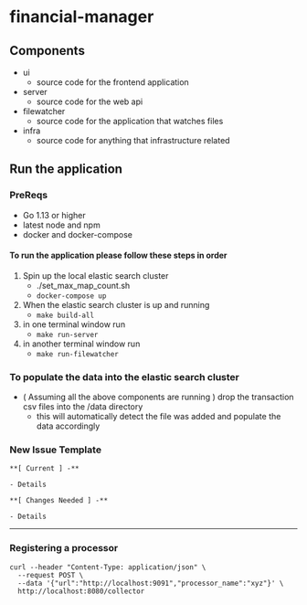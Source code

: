
# financial-manager 

## Components 

- ui 
    - source code for the frontend application  
- server 
    - source code for the web api  
- filewatcher 
    - source code for the application that watches files 
- infra 
    - source code for anything that infrastructure related 


## Run the application 

### PreReqs 
- Go 1.13 or higher 
- latest node and npm 
- docker and docker-compose 


#### To run the application please follow these steps in order 
1. Spin up the local elastic search cluster 
    - ./set_max_map_count.sh 
    - `docker-compose up` 
2. When the elastic search cluster is up and running 
    - `make build-all`
3. in one terminal window run
    - `make run-server`
4. in another terminal window run 
    - `make run-filewatcher` 


### To populate the data into the elastic search cluster 
- ( Assuming all the above components are running ) drop the transaction csv files into the /data directory 
    - this will automatically detect the file was added and populate the data accordingly


### New Issue Template 

```
**[ Current ] -** 

- Details 

**[ Changes Needed ] -** 

- Details 

```


------

### Registering a processor

```
curl --header "Content-Type: application/json" \
  --request POST \
  --data '{"url":"http://localhost:9091","processor_name":"xyz"}' \
  http://localhost:8080/collector

  ```
